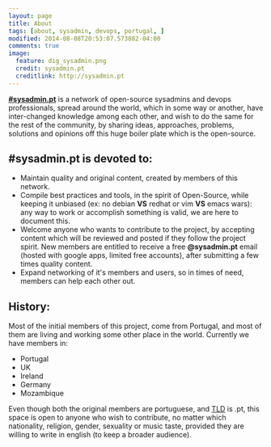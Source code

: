 ```yaml
---
layout: page
title: About
tags: [about, sysadmin, devops, portugal, ]
modified: 2014-08-08T20:53:07.573882-04:00
comments: true
image:
  feature: dig_sysadmin.png
  credit: sysadmin.pt
  creditlink: http://sysadmin.pt
---
```


[**\#sysadmin.pt**](http://sysadmin.pt) is a network of open-source sysadmins and devops professionals, spread around the world, which
in some way or another, have inter-changed knowledge among each other, and wish to do the same for the rest of
the community, by sharing ideas, approaches, problems, solutions and opinions off this huge boiler plate which is
the open-source.

## \#sysadmin.pt is devoted to:

* Maintain quality and original content, created by members of this network.
* Compile best practices and tools, in the spirit of Open-Source, while keeping
it unbiased (ex: no debian **VS** redhat or vim **VS** emacs wars): any way to work or
accomplish something is valid, we are here to document this.
* Welcome anyone who wants to contribute to the project, by accepting content which will
be reviewed and posted if they follow the project spirit. New members are entitled to receive
a free **@sysadmin.pt** email (hosted with google apps, limited free accounts), after submitting a few times quality content.
* Expand networking of it's members and users, so in times of need, members can help each other out.

## History:
Most of the initial members of this project, come from Portugal, and most of them are living and working
some other place in the world. Currently we have members in:

* Portugal
* UK
* Ireland
* Germany
* Mozambique

Even though both the original members are portuguese, and [TLD](http://en.wikipedia.org/wiki/Top-level_domain) is .pt, this space is open to anyone
who wish to contribute, no matter which nationality, religion, gender, sexuality or music taste, provided
they are willing to write in english (to keep a broader audience).
